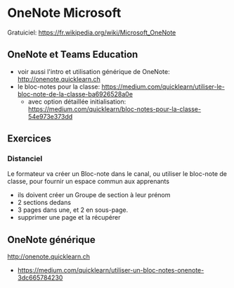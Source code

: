 # OneNote Microsoft
Gratuiciel: https://fr.wikipedia.org/wiki/Microsoft_OneNote

## OneNote et Teams Education
* voir aussi l'intro et utilisation générique de OneNote: http://onenote.quicklearn.ch
* le bloc-notes pour la classe: https://medium.com/quicklearn/utiliser-le-bloc-note-de-la-classe-ba6926528a0e
  * avec option détaillée initialisation: https://medium.com/quicklearn/bloc-notes-pour-la-classe-54e973e373dd

## Exercices
### Distanciel
Le formateur va créer un Bloc-note dans le canal, ou utiliser le bloc-note de classe, pour fournir un espace commun aux apprenants
* ils doivent créer un Groupe de section à leur prénom
* 2 sections dedans
* 3 pages dans une, et 2 en sous-page.
* supprimer une page et la récupérer

## OneNote générique
http://onenote.quicklearn.ch
* https://medium.com/quicklearn/utiliser-un-bloc-notes-onenote-3dc665784230
